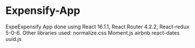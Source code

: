 # Expensify-App

ExpeExpensify App done using React 16.1.1, React Router 4.2.2, React-redux 5-0-6. 
Other libraries used: 
normalize.css 
Moment.js 
airbnb react-dates 
uuid.js

